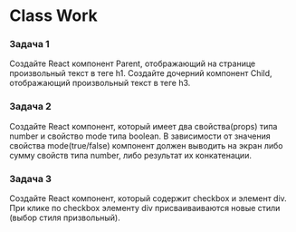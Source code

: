 # Class Work 

### Задача 1 
Создайте React компонент Parent, отображающий на странице произвольный текст в теге h1.
Создайте дочерний компонент Child, отображающий произвольный текст в теге h3.

### Задача 2 
Создайте React компонент, который имеет два свойства(props)
типа number  и свойство mode типа boolean. В зависимости от значения свойства mode(true/false)
 компонент должен выводить на экран либо сумму свойств типа number, либо результат их конкатенации.

### Задача 3 
Создайте React компонент, который содержит checkbox и элемент div.
При клике по checkbox элементу div присваиваиваются новые стили (выбор стиля призвольный).
